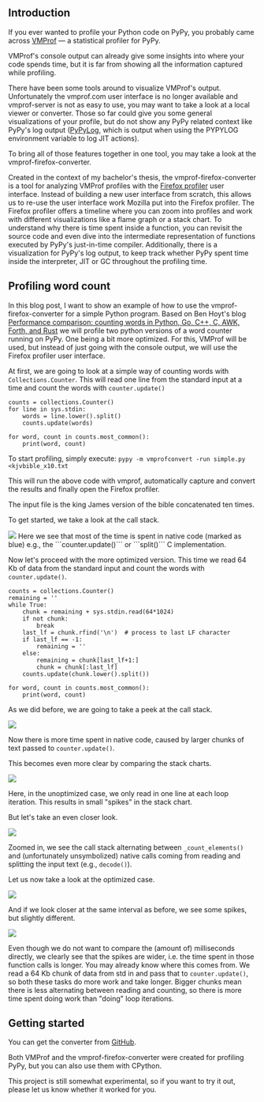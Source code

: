 <!--
.. title: Profiling PyPy using the Firefox profiler user interface
.. slug: vmprof-firefox-converter
.. date: 2024-04-26 14:38:00 UTC
.. tags:
.. category:
.. link:
.. description:
.. type: text
.. author: Christoph Jung
-->

## Introduction

If you ever wanted to profile your Python code on PyPy, you probably came across [VMProf](https://vmprof.readthedocs.io/en/latest/vmprof.html) — a statistical profiler for PyPy.


VMProf's console output can already give some insights into where your code spends time, 
but it is far from showing all the information captured while profiling.

There have been some tools around to visualize VMProf's output.
Unfortunately the vmprof.com user interface is no longer available and vmprof-server is not as easy to use, you may want to take a look at a local viewer or converter.
Those so far could give you some general visualizations of your profile, but do not show any PyPy related context like PyPy's log output ([PyPyLog](https://rpython.readthedocs.io/en/latest/logging.html), which is output when using the PYPYLOG environment variable to log JIT actions).


To bring all of those features together in one tool, you may take a look at the vmprof-firefox-converter.

Created in the context of my bachelor's thesis, the vmprof-firefox-converter is a tool for analyzing VMProf profiles with the [Firefox profiler](https://profiler.firefox.com/) user interface. 
Instead of building a new user interface from scratch, this allows us to re-use the user interface work Mozilla put into the Firefox profiler.
The Firefox profiler offers a timeline where you can zoom into profiles and work with different visualizations like a flame graph or a stack chart.
To understand why there is time spent inside a function, you can revisit the source code and even dive into the intermediate representation of functions executed by PyPy's just-in-time compiler.
Additionally, there is a visualization for PyPy's log output, to keep track whether PyPy spent time inside the interpreter, JIT or GC throughout the profiling time.

## Profiling word count

In this blog post, I want to show an example of how to use the vmprof-firefox-converter for a simple Python program.
Based on Ben Hoyt's blog [Performance comparison: counting words in Python, Go, C++, C, AWK, Forth, and Rust](https://benhoyt.com/writings/count-words/) we will profile two python versions of a word counter running on PyPy. One being a bit more optimized. For this, VMProf will be used, but instead of just going with the console output, we will use the Firefox profiler user interface.

At first, we are going to look at a simple way of counting words with ```Collections.Counter```.
This will read one line from the standard input at a time and count the words with ```counter.update()```

```
counts = collections.Counter()
for line in sys.stdin:
    words = line.lower().split()
    counts.update(words)

for word, count in counts.most_common():
    print(word, count)
```

To start profiling, simply execute:
```pypy -m vmprofconvert -run simple.py <kjvbible_x10.txt```

This will run the above code with vmprof, automatically capture and convert the results and finally open the Firefox profiler. 

The input file is the king James version of the bible concatenated ten times.

To get started, we take a look at the call stack.

<img src="https://github.com/Cskorpion/vmprof-firefox-converter/blob/main/images/blog/simple_call_stack_crp.png?raw=true">
Here we see that most of the time is spent in native code (marked as blue) e.g., the ```counter.update()``` or ```split()``` C implementation.

Now let's proceed with the more optimized version.
This time we read 64 Kb of data from the standard input and count the words with ```counter.update()```.

```
counts = collections.Counter()
remaining = ''
while True:
    chunk = remaining + sys.stdin.read(64*1024)
    if not chunk:
        break
    last_lf = chunk.rfind('\n')  # process to last LF character
    if last_lf == -1:
        remaining = ''
    else:
        remaining = chunk[last_lf+1:]
        chunk = chunk[:last_lf]
    counts.update(chunk.lower().split())

for word, count in counts.most_common():
    print(word, count)
```
 
As we did before, we are going to take a peek at the call stack.

<img src="https://github.com/Cskorpion/vmprof-firefox-converter/blob/main/images/blog/optimized_call_stack_crp.png?raw=true"> 

Now there is more time spent in native code, caused by larger chunks of text passed to  ```counter.update()```.

This becomes even more clear by comparing the stack charts.

<img src="https://github.com/Cskorpion/vmprof-firefox-converter/blob/main/images/blog/simple_stack_chart.png?raw=true">

Here, in the unoptimized case, we only read in one line at each loop iteration.
This results in small "spikes" in the stack chart. 

But let's take an even closer look.

<img src="https://github.com/Cskorpion/vmprof-firefox-converter/blob/main/images/blog/simple_stack_chart_zoom.png?raw=true">

Zoomed in, we see the call stack alternating between ```_count_elements()``` and (unfortunately unsymbolized) native calls coming from reading and splitting the input text (e.g., ```decode()```).

Let us now take a look at the optimized case.

<img src="https://github.com/Cskorpion/vmprof-firefox-converter/blob/main/images/blog/optimized_stack_chart.png?raw=true">

And if we look closer at the same interval as before, we see some spikes, but slightly different.

<img src="https://github.com/Cskorpion/vmprof-firefox-converter/blob/main/images/blog/optimized_stack_chart_zoom.png?raw=true">

Even though we do not want to compare the (amount of) milliseconds directly, we clearly see that the spikes are wider, i.e. the time spent in those function calls is longer.
You may already know where this comes from.
We read a 64 Kb chunk of data from std in and pass that to ```counter.update()```, so both these tasks do more work and take longer.
Bigger chunks mean there is less alternating between reading and counting, so there is more time spent doing work than "doing" loop iterations.


## Getting started
You can get the converter from [GitHub](https://github.com/Cskorpion/vmprof-firefox-converter).

Both VMProf and the vmprof-firefox-converter were created for profiling PyPy, but you can also use them with CPython. 

This project is still somewhat experimental, so if you want to try it out, please let us know whether it worked for you.

